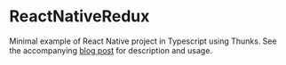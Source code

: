 # ReactNativeRedux
Minimal example of React Native project in Typescript using Thunks. See the accompanying [blog post](https://xabu.netlify.com/posts/typescript-react-native/) for description and usage.
